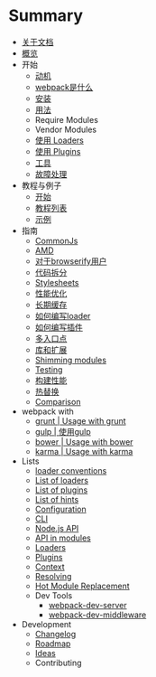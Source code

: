 # Summary

* [关于文档](README.md)
* [概览](docs/Home.md)
* 开始
   * [动机](docs/motivation.md)
   * [webpack是什么](docs/what-is-webpack.md)
   * [安装](docs/installation.md)
   * [用法](docs/usage.md)
   * Require Modules
   * Vendor Modules
   * [使用 Loaders](docs/using-loaders.md)
   * [使用 Plugins](docs/using-plugins.md)
   * [工具](docs/dev-tools.md)
   * [故障处理](docs/troubleshooting.md)
* 教程与例子
   * [开始](http:/webpack.github.io/docs/tutorials/docs/getting-started.md)
   * [教程列表](docs/list-of-tutorials.md)
   * [示例](docs/examples.md)
* 指南
   * [CommonJs](docs/commonjs.md)
   * [AMD](docs/amd.md)
   * [对于browserify用户](docs/webpack-for-browserify-users.md)
   * [代码拆分](docs/code-splitting.md)
   * [Stylesheets](docs/stylesheets.md)
   * [性能优化](docs/optimization.md)
   * [长期缓存](docs/long-term-caching.md)
   * [如何编写loader](docs/how-to-write-a-loader.md)
   * [如何编写插件](docs/how-to-write-a-plugin.md)
   * [多入口点](docs/multiple-entry-points.md)
   * [库和扩展](docs/library-and-externals.md)
   * [Shimming modules](docs/shimming-modules.md)
   * [Testing](docs/testing.md)
   * [构建性能](docs/build-performance.md)
   * [热替换](docs/hot-module-replacement-with-webpack.md)
   * [Comparison](docs/comparison.md)
* webpack with
   * [grunt | Usage with grunt](docs/usage-with-grunt.md)
   * [gulp | 使用gulp](docs/usage-with-gulp.md)
   * [bower | Usage with bower](docs/usage-with-bower.md)
   * [karma | Usage with karma](docs/usage-with-karma.md)
* Lists
   * [loader conventions](docs/loader-conventions.md)
   * [List of loaders](docs/list-of-loaders.md)
   * [List of plugins](docs/list-of-plugins.md)
   * [List of hints](docs/list-of-hints.md)
   * [Configuration](docs/configuration.md)
   * [CLI](docs/cli.md)
   * [Node.js API](docs/node.js-api.md)
   * [API in modules](docs/api-in-modules.md)
   * [Loaders](docs/loaders.md)
   * [Plugins](docs/plugins.md)
   * [Context](docs/context.md)
   * [Resolving](docs/resolving.md)
   * [Hot Module Replacement](docs/hot-module-replacement.md)
   * Dev Tools
       * [webpack-dev-server](docs/webpack-dev-server.md)
       * [webpack-dev-middleware](docs/webpack-dev-middleware.md)
* Development
   * [Changelog](docs/changelog.md)
   * [Roadmap](docs/roadmap.md)
   * [Ideas](docs/ideas.md)
   * Contributing

